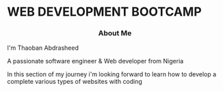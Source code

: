 # WEB DEVELOPMENT BOOTCAMP


<h3 style="text-align:center">About Me</h3>
<p>I'm Thaoban Abdrasheed</p>
<p>A passionate software engineer & Web developer from Nigeria</p>
<p>In this section of my journey i'm looking forward to learn how to develop a complete various types of websites with coding</p>
